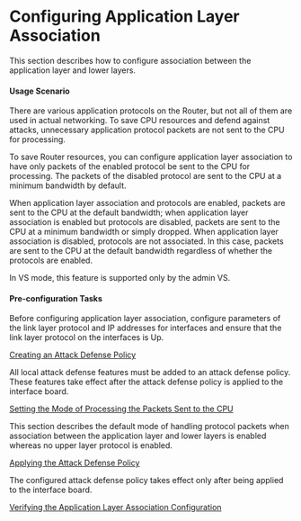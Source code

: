Configuring Application Layer Association
=========================================

This section describes how to configure association between
the application layer and lower layers.

#### Usage Scenario

There are various application
protocols on the Router, but not all of them are used in actual networking. To save CPU
resources and defend against attacks, unnecessary application protocol
packets are not sent to the CPU for processing.

To save Router resources, you can configure application layer association to have
only packets of the enabled protocol be sent to the CPU for processing.
The packets of the disabled protocol are sent to the CPU at a minimum
bandwidth by default.

When application layer association and
protocols are enabled, packets are sent to the CPU at the default
bandwidth; when application layer association is enabled but protocols
are disabled, packets are sent to the CPU at a minimum bandwidth or
simply dropped. When application layer association is disabled, protocols
are not associated. In this case, packets are sent to the CPU at the
default bandwidth regardless of whether the protocols are enabled.

In VS mode, this feature is supported only by the
admin VS.


#### Pre-configuration Tasks

Before configuring
application layer association, configure parameters of the link layer
protocol and IP addresses for interfaces and ensure that the link
layer protocol on the interfaces is Up.


[Creating an Attack Defense Policy](../../../../software/nev8r10_vrpv8r16/user/ne/dc_ne_sysattack_cfg_0005c.html)

All local attack defense features must be added to an attack defense policy. These features take effect after the attack defense policy is applied to the interface board.

[Setting the Mode of Processing the Packets Sent to the CPU](../../../../software/nev8r10_vrpv8r16/user/ne/dc_ne_sysattack_cfg_0030.html)

This section describes the default mode of handling protocol packets when association between the application layer and lower layers is enabled whereas no upper layer protocol is enabled.

[Applying the Attack Defense Policy](../../../../software/nev8r10_vrpv8r16/user/ne/dc_ne_sysattack_cfg_0009c.html)

The configured attack defense policy takes effect only after being applied to the interface board.

[Verifying the Application Layer Association Configuration](../../../../software/nev8r10_vrpv8r16/user/ne/dc_ne_sysattack_cfg_0032.html)